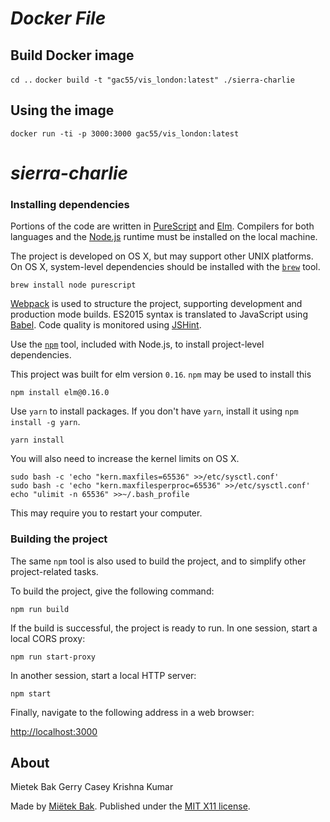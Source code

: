 _Docker File_
================


## Build Docker image
`cd ..`
`docker build -t "gac55/vis_london:latest" ./sierra-charlie`

## Using the image
`docker run -ti -p 3000:3000 gac55/vis_london:latest`


_sierra-charlie_
================

### Installing dependencies

Portions of the code are written in [PureScript](http://www.purescript.org/) and [Elm](http://elm-lang.org/).  Compilers for both languages and the [Node.js](https://nodejs.org/) runtime must be installed on the local machine.

The project is developed on OS X, but may support other UNIX platforms.  On OS X, system-level dependencies should be installed with the [`brew`](http://brew.sh/) tool. 

```
brew install node purescript
```

[Webpack](https://webpack.github.io/) is used to structure the project, supporting development and production mode builds.  ES2015 syntax is translated to JavaScript using [Babel](http://babeljs.io/).  Code quality is monitored using [JSHint](http://jshint.com/).

Use the [`npm`](https://www.npmjs.com/) tool, included with Node.js, to install project-level dependencies.

This project was built for elm version `0.16`. `npm` may be used to install this

```
npm install elm@0.16.0
```

Use `yarn` to install packages. If you don't have `yarn`, install it using `npm install -g yarn`.

```
yarn install
```

You will also need to increase the kernel limits on OS X. 

```
sudo bash -c 'echo "kern.maxfiles=65536" >>/etc/sysctl.conf'
sudo bash -c 'echo "kern.maxfilesperproc=65536" >>/etc/sysctl.conf'
echo "ulimit -n 65536" >>~/.bash_profile
```

This may require you to restart your computer.


### Building the project

The same `npm` tool is also used to build the project, and to simplify other project-related tasks.

To build the project, give the following command:

```
npm run build
```

If the build is successful, the project is ready to run.  In one session, start a local CORS proxy:

```
npm run start-proxy
```

In another session, start a local HTTP server:

```
npm start
```

Finally, navigate to the following address in a web browser:

[http://localhost:3000](http://localhost:3000)



About
-----

Mietek Bak
Gerry Casey
Krishna Kumar

Made by [Miëtek Bak](https://mietek.io/).  Published under the [MIT X11 license](LICENSE.md).
